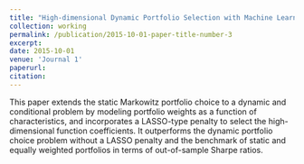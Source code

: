 ```yaml
---
title: "High-dimensional Dynamic Portfolio Selection with Machine Learning"
collection: working
permalink: /publication/2015-10-01-paper-title-number-3
excerpt:
date: 2015-10-01
venue: 'Journal 1'
paperurl:
citation:
---
```

This paper extends the static Markowitz portfolio choice to a dynamic and conditional problem by modeling portfolio weights as a function of characteristics, and incorporates a LASSO-type penalty to select the high-dimensional function coefficients. It outperforms the dynamic portfolio choice problem without a LASSO penalty and the benchmark of static and equally weighted portfolios in terms of out-of-sample Sharpe ratios.

<!--[Download paper here](http://academicpages.github.io/files/paper3.pdf)

Recommended citation: Your Name, You. (2015). "Paper Title Number 3." <i>Journal 1</i>. 1(3).-->
